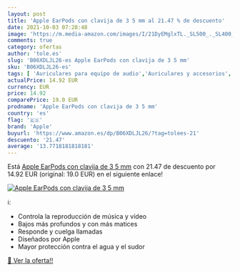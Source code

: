 ```yaml
---
layout: post
title: 'Apple EarPods con clavija de 3 5 mm al 21.47 % de descuento'
date: 2021-10-03 07:28:48
image: 'https://m.media-amazon.com/images/I/21DyEMglxTL._SL500_._SL400_.jpg'
comments: true
category: ofertas
author: 'tole.es'
slug: 'B06XDLJL26-es Apple EarPods con clavija de 3 5 mm'
sku: 'B06XDLJL26-es'
tags: [ 'Auriculares para equipo de audio','Auriculares y accesorios','Electrónica','apple', ]
actualPrice: 14.92 EUR
currency: EUR
price: 14.92
comparePrice: 19.0 EUR
prodname: 'Apple EarPods con clavija de 3 5 mm'
country: 'es'
flag: '🇪🇸'
brand: 'Apple'
buyurl: 'https://www.amazon.es/dp/B06XDLJL26/?tag=tolees-21'
descuento: '21.47'
average: '13.7718181818181'
---
```


Está [Apple EarPods con clavija de 3 5 mm](https://www.amazon.es/dp/B06XDLJL26/?tag=tolees-21) con 21.47 de descuento por 14.92 EUR (original: 19.0 EUR) en el siguiente enlace!

[![Apple EarPods con clavija de 3 5 mm](https://m.media-amazon.com/images/I/21DyEMglxTL._SL500_._SL400_.jpg)](https://www.amazon.es/dp/B06XDLJL26/?tag=tolees-21)

ℹ️:

- Controla la reproducción de música y vídeo
- Bajos más profundos y con más matices
- Responde y cuelga llamadas
- Diseñados por Apple
- Mayor protección contra el agua y el sudor

[🛒 Ver la oferta!!](https://www.amazon.es/dp/B06XDLJL26/?tag=tolees-21)
